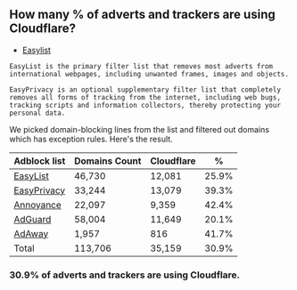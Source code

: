 ## How many % of adverts and trackers are using Cloudflare?


- [Easylist](https://web.archive.org/web/20210516110248/https://easylist.to/)
```
EasyList is the primary filter list that removes most adverts from international webpages, including unwanted frames, images and objects.

EasyPrivacy is an optional supplementary filter list that completely removes all forms of tracking from the internet, including web bugs, tracking scripts and information collectors, thereby protecting your personal data.
```


We picked domain-blocking lines from the list and filtered out domains which has exception rules.
Here's the result.


| Adblock list | Domains Count | Cloudflare | % |
| --- | --- | --- | --- |
| [EasyList](https://easylist.to/easylist/easylist.txt) | 46,730 | 12,081 | 25.9% |
| [EasyPrivacy](https://easylist.to/easylist/easyprivacy.txt) | 33,244 | 13,079 | 39.3% |
| [Annoyance](https://secure.fanboy.co.nz/fanboy-annoyance.txt) | 22,097 | 9,359 | 42.4% |
| [AdGuard](https://adguardteam.github.io/AdGuardSDNSFilter/Filters/filter.txt) | 58,004 | 11,649 | 20.1% |
| [AdAway](https://raw.githubusercontent.com/AdAway/adaway.github.io/master/hosts.txt) | 1,957 | 816 | 41.7% |
| Total | 113,706 | 35,159 | 30.9% |


### 30.9% of adverts and trackers are using Cloudflare.